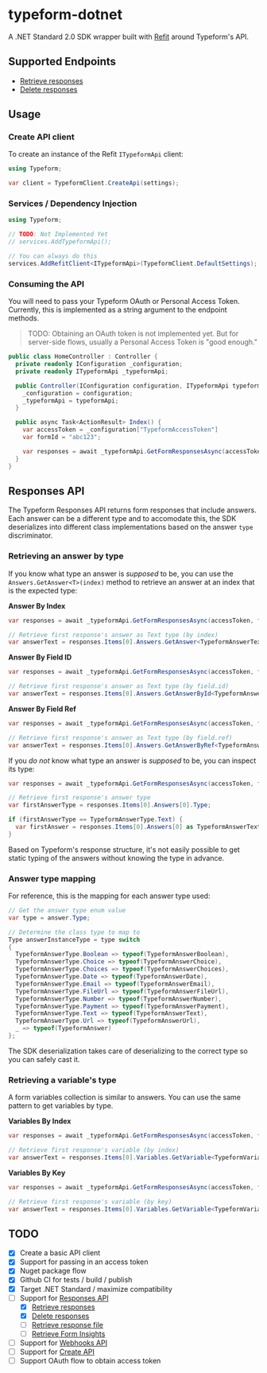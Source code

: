 # typeform-dotnet

A .NET Standard 2.0 SDK wrapper built with [Refit](https://github.com/reactiveui/refit) around Typeform's API.

## Supported Endpoints

- [Retrieve responses](https://developer.typeform.com/responses/reference/retrieve-responses/)
- [Delete responses](https://developer.typeform.com/responses/reference/delete-responses/)

## Usage

### Create API client

To create an instance of the Refit `ITypeformApi` client:

```c#
using Typeform;

var client = TypeformClient.CreateApi(settings);
```

### Services / Dependency Injection

```c#
using Typeform;

// TODO: Not Implemented Yet
// services.AddTypeformApi();

// You can always do this
services.AddRefitClient<ITypeformApi>(TypeformClient.DefaultSettings);
```

### Consuming the API

You will need to pass your Typeform OAuth or Personal Access Token. Currently, this
is implemented as a string argument to the endpoint methods.

> TODO: Obtaining an OAuth token is not implemented yet. But for server-side flows,
> usually a Personal Access Token is "good enough."

```c#
public class HomeController : Controller {
  private readonly IConfiguration _configuration;
  private readonly ITypeformApi _typeformApi;

  public Controller(IConfiguration configuration, ITypeformApi typeformApi) {
    _configuration = configuration;
    _typeformApi = typeformApi;
  }

  public async Task<ActionResult> Index() {
    var accessToken = _configuration["TypeformAccessToken"]
    var formId = "abc123";

    var responses = await _typeformApi.GetFormResponsesAsync(accessToken, formId);
  }
}
```

## Responses API

The Typeform Responses API returns form responses that include answers. Each answer can be a different type and to accomodate this, the SDK deserializes into different class implementations based on the answer `type` discriminator.

### Retrieving an answer by type

If you know what type an answer is _supposed_ to be, you can use the `Answers.GetAnswer<T>(index)` method
to retrieve an answer at an index that is the expected type:

**Answer By Index**

```c#
var responses = await _typeformApi.GetFormResponsesAsync(accessToken, formId);

// Retrieve first response's answer as Text type (by index)
var answerText = responses.Items[0].Answers.GetAnswer<TypeformAnswerText>(0);
```

**Answer By Field ID**

```c#
var responses = await _typeformApi.GetFormResponsesAsync(accessToken, formId);

// Retrieve first response's answer as Text type (by field.id)
var answerText = responses.Items[0].Answers.GetAnswerById<TypeformAnswerText>("abc123");
```

**Answer By Field Ref**

```c#
var responses = await _typeformApi.GetFormResponsesAsync(accessToken, formId);

// Retrieve first response's answer as Text type (by field.ref)
var answerText = responses.Items[0].Answers.GetAnswerByRef<TypeformAnswerText>("my_custom_ref");
```

If you _do not_ know what type an answer is _supposed_ to be, you can inspect its type:

```c#
var responses = await _typeformApi.GetFormResponsesAsync(accessToken, formId);

// Retrieve first response's answer type
var firstAnswerType = responses.Items[0].Answers[0].Type;

if (firstAnswerType == TypeformAnswerType.Text) {
  var firstAnswer = responses.Items[0].Answers[0] as TypeformAnswerText;
}
```

Based on Typeform's response structure, it's not easily possible to get static typing of the answers
without knowing the type in advance.

### Answer type mapping

For reference, this is the mapping for each answer type used:

```c#
// Get the answer type enum value
var type = answer.Type;

// Determine the class type to map to
Type answerInstanceType = type switch
{
  TypeformAnswerType.Boolean => typeof(TypeformAnswerBoolean),
  TypeformAnswerType.Choice => typeof(TypeformAnswerChoice),
  TypeformAnswerType.Choices => typeof(TypeformAnswerChoices),
  TypeformAnswerType.Date => typeof(TypeformAnswerDate),
  TypeformAnswerType.Email => typeof(TypeformAnswerEmail),
  TypeformAnswerType.FileUrl => typeof(TypeformAnswerFileUrl),
  TypeformAnswerType.Number => typeof(TypeformAnswerNumber),
  TypeformAnswerType.Payment => typeof(TypeformAnswerPayment),
  TypeformAnswerType.Text => typeof(TypeformAnswerText),
  TypeformAnswerType.Url => typeof(TypeformAnswerUrl),
  _ => typeof(TypeformAnswer)
};
```

The SDK deserialization takes care of deserializing to the correct type so you can safely cast it.

### Retrieving a variable's type

A form variables collection is similar to answers. You can use the same pattern to get variables by type.

**Variables By Index**

```c#
var responses = await _typeformApi.GetFormResponsesAsync(accessToken, formId);

// Retrieve first response's variable (by index)
var answerText = responses.Items[0].Variables.GetVariable<TypeformVariableText>(0);
```

**Variables By Key**

```c#
var responses = await _typeformApi.GetFormResponsesAsync(accessToken, formId);

// Retrieve first response's variable (by key)
var answerText = responses.Items[0].Variables.GetVariable<TypeformVariableText>("name");
```

## TODO

- [x] Create a basic API client
- [x] Support for passing in an access token
- [x] Nuget package flow
- [x] Github CI for tests / build / publish
- [x] Target .NET Standard / maximize compatibility
- [ ] Support for [Responses API](https://developer.typeform.com/responses/)
  - [x] [Retrieve responses](https://developer.typeform.com/responses/reference/retrieve-responses/)
  - [x] [Delete responses](https://developer.typeform.com/responses/reference/delete-responses/)
  - [ ] [Retrieve response file](https://developer.typeform.com/responses/reference/retrieve-response-file/)
  - [ ] [Retrieve Form Insights](https://developer.typeform.com/responses/reference/retrieve-form-insights/)
- [ ] Support for [Webhooks API](https://developer.typeform.com/webhooks/)
- [ ] Support for [Create API](https://developer.typeform.com/create/)
- [ ] Support OAuth flow to obtain access token
